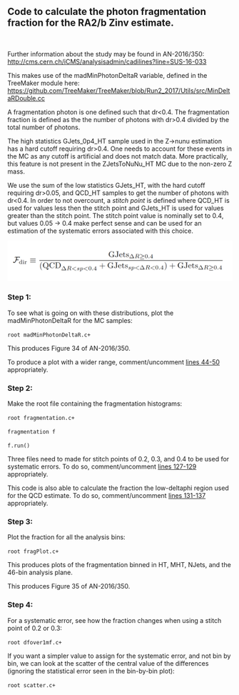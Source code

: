
## Code to calculate the photon fragmentation fraction for the RA2/b Zinv estimate.<br>

<br>

Further information about the study may be found in AN-2016/350:<br>http://cms.cern.ch/iCMS/analysisadmin/cadilines?line=SUS-16-033


This makes use of the madMinPhotonDeltaR variable, defined in the TreeMaker module here:<br>https://github.com/TreeMaker/TreeMaker/blob/Run2_2017/Utils/src/MinDeltaRDouble.cc


A fragmentation photon is one defined such that dr<0.4. The fragmentation fraction is defined as the the number of photons with dr>0.4 divided by the total number of photons. 

The high statistics GJets_0p4_HT sample used in the Z->nunu estimation has a hard cutoff requiring dr>0.4. One needs to account for these events in the MC as any cutoff is artificial and does not match data. More practically, this feature is not present in the ZJetsToNuNu_HT MC due to the non-zero Z mass.

We use the sum of the low statistics GJets_HT, with the hard cutoff requiring dr>0.05, and QCD_HT samples to get the number of photons with dr<0.4. In order to not overcount, a _stitch point_ is defined where QCD_HT is used for values less then the stitch point and GJets_HT is used for values greater than the stitch point. The stitch point value is nominally set to 0.4, but values 0.05 -> 0.4 make perfect sense and can be used for an estimation of the systematic errors associated with this choice.

![Equation for F_{dir}](.Fdir.png "Equation for F_{dir}")


### Step 1:

To see what is going on with these distributions, plot the madMinPhotonDeltaR for the MC samples:

`root madMinPhotonDeltaR.c+`

This produces Figure 34 of AN-2016/350.

To produce a plot with a wider range, comment/uncomment [lines 44-50](https://github.com/fojensen/photonfragmentation/blob/master/madMinPhotonDeltaR.c#L44-L50) appropriately.


### Step 2:

Make the root file containing the fragmentation histograms:

`root fragmentation.c+`

`fragmentation f`

`f.run()`

Three files need to made for stitch points of 0.2, 0.3, and 0.4 to be used for systematic errors. To do so, comment/uncomment [lines 127-129](https://github.com/fojensen/photonfragmentation/blob/master/fragmentation.c#L127-L129) appropriately.

This code is also able to calculate the fraction the low-deltaphi region used for the QCD estimate. To do so, comment/uncomment [lines 131-137](https://github.com/fojensen/photonfragmentation/blob/master/fragmentation.c#L131-L137) appropriately.

### Step 3:

Plot the fraction for all the analysis bins:

`root fragPlot.c+`

This produces plots of the fragmentation binned in HT, MHT, NJets, and the 46-bin analysis plane.

This produces Figure 35 of AN-2016/350.

### Step 4:

For a systematic error, see how the fraction changes when using a stitch point of 0.2 or 0.3:

`root dfover1mf.c+`

If you want a simpler value to assign for the systematic error, and not bin by bin, we can look at the scatter of the central value of the differences (ignoring the statistical error seen in the bin-by-bin plot):

`root scatter.c+`
